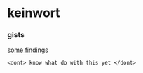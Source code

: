 
# keinwort

### gists

[some findings](https://gist.github.com/keinwort)

`<dont> know what do with this yet </dont>`
